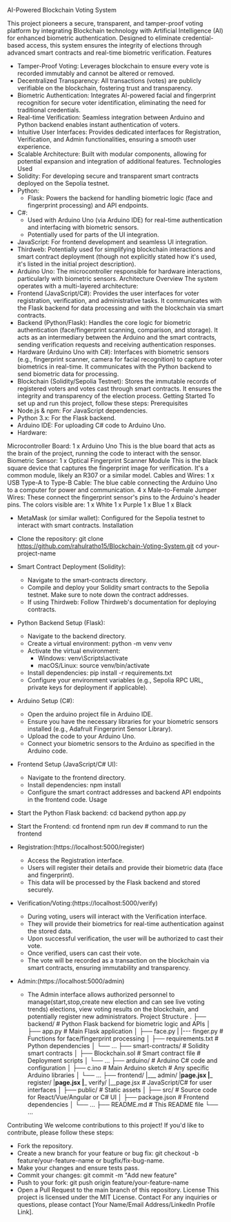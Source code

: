AI-Powered Blockchain Voting System



This project pioneers a secure, transparent, and tamper-proof voting platform by integrating Blockchain technology with Artificial Intelligence (AI) for enhanced biometric authentication. Designed to eliminate credential-based access, this system ensures the integrity of elections through advanced smart contracts and real-time biometric verification.
Features
 * Tamper-Proof Voting: Leverages blockchain to ensure every vote is recorded immutably and cannot be altered or removed.
 * Decentralized Transparency: All transactions (votes) are publicly verifiable on the blockchain, fostering trust and transparency.
 * Biometric Authentication: Integrates AI-powered facial and fingerprint recognition for secure voter identification, eliminating the need for traditional credentials.
 * Real-time Verification: Seamless integration between Arduino and Python backend enables instant authentication of voters.
 * Intuitive User Interfaces: Provides dedicated interfaces for Registration, Verification, and Admin functionalities, ensuring a smooth user experience.
 * Scalable Architecture: Built with modular components, allowing for potential expansion and integration of additional features.
Technologies Used
 * Solidity: For developing secure and transparent smart contracts deployed on the Sepolia testnet.
 * Python:
   * Flask: Powers the backend for handling biometric logic (face and fingerprint processing) and API endpoints.
 * C#:
   * Used with Arduino Uno (via Arduino IDE) for real-time authentication and interfacing with biometric sensors.
   * Potentially used for parts of the UI integration.
 * JavaScript: For frontend development and seamless UI integration.
 * Thirdweb: Potentially used for simplifying blockchain interactions and smart contract deployment (though not explicitly stated how it's used, it's listed in the initial project description).
 * Arduino Uno: The microcontroller responsible for hardware interactions, particularly with biometric sensors.
Architecture Overview
The system operates with a multi-layered architecture:
 * Frontend (JavaScript/C#): Provides the user interfaces for voter registration, verification, and administrative tasks. It communicates with the Flask backend for data processing and with the blockchain via smart contracts.
 * Backend (Python/Flask): Handles the core logic for biometric authentication (face/fingerprint scanning, comparison, and storage). It acts as an intermediary between the Arduino and the smart contracts, sending verification requests and receiving authentication responses.
 * Hardware (Arduino Uno with C#): Interfaces with biometric sensors (e.g., fingerprint scanner, camera for facial recognition) to capture voter biometrics in real-time. It communicates with the Python backend to send biometric data for processing.
 * Blockchain (Solidity/Sepolia Testnet): Stores the immutable records of registered voters and votes cast through smart contracts. It ensures the integrity and transparency of the election process.
Getting Started
To set up and run this project, follow these steps:
Prerequisites
 * Node.js & npm: For JavaScript dependencies.
 * Python 3.x: For the Flask backend.
 * Arduino IDE: For uploading C# code to Arduino Uno.
 * Hardware:

Microcontroller Board: 1 x Arduino Uno
This is the blue board that acts as the brain of the project, running the code to interact with the sensor.
Biometric Sensor: 1 x Optical Fingerprint Scanner Module
This is the black square device that captures the fingerprint image for verification. It's a common module, likely an R307 or a similar model.
Cables and Wires:
1 x USB Type-A to Type-B Cable: The blue cable connecting the Arduino Uno to a computer for power and communication.
4 x Male-to-Female Jumper Wires: These connect the fingerprint sensor's pins to the Arduino's header pins. The colors visible are:
1 x White
1 x Purple
1 x Blue
1 x Black
   
 * MetaMask (or similar wallet): Configured for the Sepolia testnet to interact with smart contracts.
Installation
 * Clone the repository:
   git clone https://github.com/rahulratho15/Blockchain-Voting-System.git
cd your-project-name

 * Smart Contract Deployment (Solidity):
   * Navigate to the smart-contracts directory.
   * Compile and deploy your Solidity smart contracts to the Sepolia testnet. Make sure to note down the contract addresses.
   * If using Thirdweb: Follow Thirdweb's documentation for deploying contracts.
 * Python Backend Setup (Flask):
   * Navigate to the backend directory.
   * Create a virtual environment: python -m venv venv
   * Activate the virtual environment:
     * Windows: venv\Scripts\activate
     * macOS/Linux: source venv/bin/activate
   * Install dependencies: pip install -r requirements.txt
   * Configure your environment variables (e.g., Sepolia RPC URL, private keys for deployment if applicable).
 * Arduino Setup (C#):
   * Open the arduino project file in Arduino IDE.
   * Ensure you have the necessary libraries for your biometric sensors installed (e.g., Adafruit Fingerprint Sensor Library).
   * Upload the code to your Arduino Uno.
   * Connect your biometric sensors to the Arduino as specified in the Arduino code.
 * Frontend Setup (JavaScript/C# UI):
   * Navigate to the frontend directory.
   * Install dependencies: npm install
   * Configure the smart contract addresses and backend API endpoints in the frontend code.
Usage
 * Start the Python Flask backend:
   cd backend
  python app.py

 * Start the Frontend:
   cd frontend
npm run dev # command to run the frontend

 * Registration:(https://localhost:5000/register)
   * Access the Registration interface.
   * Users will register their details and provide their biometric data (face and fingerprint).
   * This data will be processed by the Flask backend and stored securely.
 * Verification/Voting:(https://localhost:5000/verify)
   * During voting, users will interact with the Verification interface.
   * They will provide their biometrics for real-time authentication against the stored data.
   * Upon successful verification, the user will be authorized to cast their vote.
   * Once verified, users can cast their vote.
   * The vote will be recorded as a transaction on the blockchain via smart contracts, ensuring immutability and transparency.
 * Admin:(https://localhost:5000/admin)
   * The Admin interface allows authorized personnel to manage(start,stop,create new election and can see live voting trends)
     elections, view voting results on the blockchain, and potentially register new administrators.
Project Structure
.
├── backend/                  # Python Flask backend for biometric logic and APIs
│   ├── app.py                # Main Flask application
│   ├── face.py
|   |--- finger.py             # Functions for face/fingerprint processing
│   ├── requirements.txt      # Python dependencies
│   └── ...
├── smart-contracts/          # Solidity smart contracts
│   ├── Blockchain.sol         # Smart contract file             # Deployment scripts
│   └── ...
├── arduino/                  # Arduino C# code and configuration
│   ├── c.ino                 # Main Arduino sketch           # Any specific Arduino libraries
│   └── ...
├── frontend/
|___ admin/
       |__page.jsx
|___ register/
       |__page.jsx
|___ verify/
       |__page.jsx
                    # JavaScript/C# for user interfaces
│   ├── public/               # Static assets
│   ├── src/                  # Source code for React/Vue/Angular or C# UI
│   ├── package.json          # Frontend dependencies
│   └── ...
├── README.md                 # This README file
└── ...

Contributing
We welcome contributions to this project! If you'd like to contribute, please follow these steps:
 * Fork the repository.
 * Create a new branch for your feature or bug fix: git checkout -b feature/your-feature-name or bugfix/fix-bug-name.
 * Make your changes and ensure tests pass.
 * Commit your changes: git commit -m "Add new feature"
 * Push to your fork: git push origin feature/your-feature-name
 * Open a Pull Request to the main branch of this repository.
License
This project is licensed under the MIT License.
Contact
For any inquiries or questions, please contact [Your Name/Email Address/LinkedIn Profile Link].
